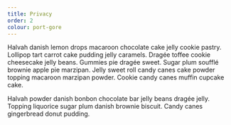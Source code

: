```yaml
---
title: Privacy
order: 2
colour: port-gore
---
```


Halvah danish lemon drops macaroon chocolate cake jelly cookie pastry.
Lollipop tart carrot cake pudding jelly caramels. Dragée toffee cookie
cheesecake jelly beans. Gummies pie dragée sweet. Sugar plum soufflé
brownie apple pie marzipan. Jelly sweet roll candy canes cake powder
topping macaroon marzipan powder. Cookie candy canes muffin cupcake cake.

Halvah powder danish bonbon chocolate bar jelly beans dragée jelly.
Topping liquorice sugar plum danish brownie biscuit. Candy canes
gingerbread donut pudding.
